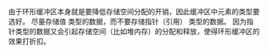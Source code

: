 由于环形缓冲区本身就是要降低存储空间分配的开销，因此缓冲区中元素的类型要选好。
尽量存储值 类型的数据，而不要存储指针（引用） 类型的数据。
因为指针类型的数据又会引起存储空间（比如堆内存）的分配和释放，使得环形缓冲区的效果打折扣。